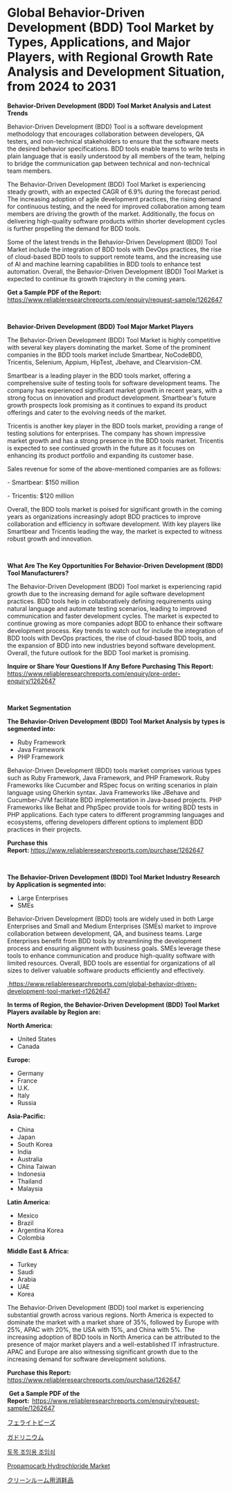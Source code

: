 <p><h1>Global Behavior-Driven Development (BDD) Tool Market by Types, Applications, and Major Players, with Regional Growth Rate Analysis and Development Situation, from 2024 to 2031</h1></p><p><strong>Behavior-Driven Development (BDD) Tool Market Analysis and Latest Trends</strong></p>
<p><p>Behavior-Driven Development (BDD) Tool is a software development methodology that encourages collaboration between developers, QA testers, and non-technical stakeholders to ensure that the software meets the desired behavior specifications. BDD tools enable teams to write tests in plain language that is easily understood by all members of the team, helping to bridge the communication gap between technical and non-technical team members.</p><p>The Behavior-Driven Development (BDD) Tool Market is experiencing steady growth, with an expected CAGR of 6.9% during the forecast period. The increasing adoption of agile development practices, the rising demand for continuous testing, and the need for improved collaboration among team members are driving the growth of the market. Additionally, the focus on delivering high-quality software products within shorter development cycles is further propelling the demand for BDD tools.</p><p>Some of the latest trends in the Behavior-Driven Development (BDD) Tool Market include the integration of BDD tools with DevOps practices, the rise of cloud-based BDD tools to support remote teams, and the increasing use of AI and machine learning capabilities in BDD tools to enhance test automation. Overall, the Behavior-Driven Development (BDD) Tool Market is expected to continue its growth trajectory in the coming years.</p></p>
<p><strong>Get a Sample PDF of the Report:&nbsp;</strong> <a href="https://www.reliableresearchreports.com/enquiry/request-sample/1262647">https://www.reliableresearchreports.com/enquiry/request-sample/1262647</a></p>
<p>&nbsp;</p>
<p><strong>Behavior-Driven Development (BDD) Tool Major Market Players</strong></p>
<p><p>The Behavior-Driven Development (BDD) Tool Market is highly competitive with several key players dominating the market. Some of the prominent companies in the BDD tools market include Smartbear, NoCodeBDD, Tricentis, Selenium, Appium, HipTest, Jbehave, and Clearvision-CM.</p><p>Smartbear is a leading player in the BDD tools market, offering a comprehensive suite of testing tools for software development teams. The company has experienced significant market growth in recent years, with a strong focus on innovation and product development. Smartbear's future growth prospects look promising as it continues to expand its product offerings and cater to the evolving needs of the market.</p><p>Tricentis is another key player in the BDD tools market, providing a range of testing solutions for enterprises. The company has shown impressive market growth and has a strong presence in the BDD tools market. Tricentis is expected to see continued growth in the future as it focuses on enhancing its product portfolio and expanding its customer base.</p><p>Sales revenue for some of the above-mentioned companies are as follows:</p><p>- Smartbear: $150 million</p><p>- Tricentis: $120 million</p><p>Overall, the BDD tools market is poised for significant growth in the coming years as organizations increasingly adopt BDD practices to improve collaboration and efficiency in software development. With key players like Smartbear and Tricentis leading the way, the market is expected to witness robust growth and innovation.</p></p>
<p>&nbsp;</p>
<p><strong>What Are The Key Opportunities For Behavior-Driven Development (BDD) Tool Manufacturers?</strong></p>
<p><p>The Behavior-Driven Development (BDD) Tool market is experiencing rapid growth due to the increasing demand for agile software development practices. BDD tools help in collaboratively defining requirements using natural language and automate testing scenarios, leading to improved communication and faster development cycles. The market is expected to continue growing as more companies adopt BDD to enhance their software development process. Key trends to watch out for include the integration of BDD tools with DevOps practices, the rise of cloud-based BDD tools, and the expansion of BDD into new industries beyond software development. Overall, the future outlook for the BDD Tool market is promising.</p></p>
<p><strong>Inquire or Share Your Questions If Any Before Purchasing This Report:</strong> <a href="https://www.reliableresearchreports.com/enquiry/pre-order-enquiry/1262647">https://www.reliableresearchreports.com/enquiry/pre-order-enquiry/1262647</a></p>
<p>&nbsp;</p>
<p><strong>Market Segmentation</strong></p>
<p><strong>The Behavior-Driven Development (BDD) Tool Market Analysis by types is segmented into:</strong></p>
<p><ul><li>Ruby Framework</li><li>Java Framework</li><li>PHP Framework</li></ul></p>
<p><p>Behavior-Driven Development (BDD) tools market comprises various types such as Ruby Framework, Java Framework, and PHP Framework. Ruby Frameworks like Cucumber and RSpec focus on writing scenarios in plain language using Gherkin syntax. Java Frameworks like JBehave and Cucumber-JVM facilitate BDD implementation in Java-based projects. PHP Frameworks like Behat and PhpSpec provide tools for writing BDD tests in PHP applications. Each type caters to different programming languages and ecosystems, offering developers different options to implement BDD practices in their projects.</p></p>
<p><strong>Purchase this Report:&nbsp;</strong><a href="https://www.reliableresearchreports.com/purchase/1262647">https://www.reliableresearchreports.com/purchase/1262647</a></p>
<p>&nbsp;</p>
<p><strong>The Behavior-Driven Development (BDD) Tool Market Industry Research by Application is segmented into:</strong></p>
<p><ul><li>Large Enterprises</li><li>SMEs</li></ul></p>
<p><p>Behavior-Driven Development (BDD) tools are widely used in both Large Enterprises and Small and Medium Enterprises (SMEs) market to improve collaboration between development, QA, and business teams. Large Enterprises benefit from BDD tools by streamlining the development process and ensuring alignment with business goals. SMEs leverage these tools to enhance communication and produce high-quality software with limited resources. Overall, BDD tools are essential for organizations of all sizes to deliver valuable software products efficiently and effectively.</p></p>
<p><a href="https://www.reliableresearchreports.com/global-behavior-driven-development-tool-market-r1262647">&nbsp;https://www.reliableresearchreports.com/global-behavior-driven-development-tool-market-r1262647</a></p>
<p><strong>In terms of Region, the Behavior-Driven Development (BDD) Tool Market Players available by Region are:</strong></p>
<p>
    <p> <strong> North America: </strong>
        <ul>
            <li>United States</li>
            <li>Canada</li>
        </ul>
        </p> 
    <p> <strong> Europe: </strong>
        <ul>
            <li>Germany</li>
            <li>France</li>
            <li>U.K.</li>
            <li>Italy</li>
            <li>Russia</li>
        </ul>
        </p> 
    <p> <strong> Asia-Pacific: </strong>
        <ul>
            <li>China</li>
            <li>Japan</li>
            <li>South Korea</li>
            <li>India</li>
            <li>Australia</li>
            <li>China Taiwan</li>
            <li>Indonesia</li>
            <li>Thailand</li>
            <li>Malaysia</li>
        </ul>
        </p> 
    <p> <strong> Latin America: </strong>
        <ul>
            <li>Mexico</li>
            <li>Brazil</li>
            <li>Argentina Korea</li>
            <li>Colombia</li>
        </ul>
        </p> 
    <p> <strong> Middle East & Africa: </strong>
        <ul>
            <li>Turkey</li>
            <li>Saudi</li>
            <li>Arabia</li>
            <li>UAE</li>
            <li>Korea</li>
        </ul>
    </p>
    </p>
<p><p>The Behavior-Driven Development (BDD) tool market is experiencing substantial growth across various regions. North America is expected to dominate the market with a market share of 35%, followed by Europe with 25%, APAC with 20%, the USA with 15%, and China with 5%. The increasing adoption of BDD tools in North America can be attributed to the presence of major market players and a well-established IT infrastructure. APAC and Europe are also witnessing significant growth due to the increasing demand for software development solutions.</p></p>
<p><strong>Purchase this Report: </strong><a href="https://www.reliableresearchreports.com/purchase/1262647">https://www.reliableresearchreports.com/purchase/1262647</a></p>
<p>&nbsp;<strong>Get a Sample PDF of the Report:&nbsp;&nbsp;</strong><a href="https://www.reliableresearchreports.com/enquiry/request-sample/1262647">https://www.reliableresearchreports.com/enquiry/request-sample/1262647</a></p>
<p><strong></strong></p>
<p><p><a href="https://github.com/pepo3k/Market-Research-Report-List-1/blob/main/209191462051.md">フェライトビーズ</a></p><p><a href="https://github.com/nemesis2824/Market-Research-Report-List-1/blob/main/556112462052.md">ガドリニウム</a></p><p><a href="https://medium.com/@jenniferstanley2022/%EC%A7%80%EA%B5%AC%EC%9D%B4%EB%8F%99%EC%9A%A9-%EC%B2%B4%EA%B2%B0%EC%9E%A5%EC%B9%98-%EC%8B%9C%EC%9E%A5-%EA%B7%9C%EB%AA%A8-%EC%8B%9C%EC%9E%A5-%EC%A0%84%EB%A7%9D-%EB%B0%8F-%EC%8B%9C%EC%9E%A5-%EC%98%88%EC%B8%A1-2024%EB%85%84%EB%B6%80%ED%84%B0-2031%EB%85%84%EA%B9%8C%EC%A7%80-9ae7f9d8bc21">토목 조임용 조임쇠</a></p><p><a href="https://www.linkedin.com/pulse/propamocarb-hydrochloride-market-size-growth-outlook-from-2024-wqwdc">Propamocarb Hydrochloride Market</a></p><p><a href="https://medium.com/@phillipbarnett65/2024%E5%B9%B4%E3%81%8B%E3%82%892031%E5%B9%B4%E3%81%BE%E3%81%A7%E3%81%AE%E6%9C%9F%E9%96%93%E3%81%AE%E3%81%9F%E3%82%81%E3%81%AB%E4%BA%88%E6%B8%AC%E3%81%95%E3%82%8C%E3%81%9F%E3%82%AF%E3%83%AA%E3%83%BC%E3%83%B3%E3%83%AB%E3%83%BC%E3%83%A0%E6%B6%88%E8%80%97%E5%93%81%E5%B8%82%E5%A0%B4%E5%88%86%E6%9E%90%E3%81%A8%E8%A6%8F%E6%A8%A1-1c96b50ed3ec">クリーンルーム用消耗品</a></p></p>